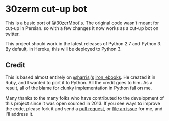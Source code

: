 # 30zerm cut-up bot

This is a basic port of [@30zerMbot's](https://twitter.com/30zerMbot). The original code wasn't meant for cut-up in Persian. so with a few changes it now works as a cut-up bot on twitter.

This project should work in the latest releases of Python 2.7 and Python 3. By default, in Heroku, this will be deployed to Python 3.


## Credit
This is based almost entirely on [@harrisj's](https://twitter.com/harrisj) [iron_ebooks](https://github.com/harrisj/iron_ebooks/). He created it in Ruby, and I wanted to port it to Python. All the credit goes to him. As a result, all of the blame for clunky implementation in Python fall on me.

Many thanks to the many folks who have contributed to the development of this project since it was open sourced in 2013. If you see ways to improve the code, please fork it and send a [pull request](https://github.com/tommeagher/heroku_ebooks/pulls), or [file an issue](https://github.com/tommeagher/heroku_ebooks/issues) for me, and I'll address it.
